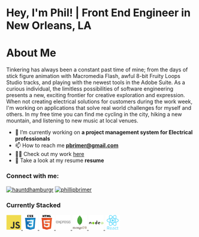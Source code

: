# Hey, I'm Phil! | Front End Engineer in New Orleans, LA

# About Me

Tinkering has always been a constant past time of mine; from the days of stick figure animation with Macromedia Flash, awful 8-bit Fruity Loops Studio tracks, and playing with the newest tools in the Adobe Suite.  As a curious individual, the limitless possibilities of software engineering presents a new, exciting frontier for creative exploration and expression.  When not creating electrical solutions for customers during the work week, I'm working on applications that solve real world challenges for myself and others.  In my free time you can find me cycling in the city, hiking a new mountain, and listening to new music at local venues.
 
- 🔭 I’m currently working on **a project management system for Electrical professionals**
- 📫 How to reach me **pbrimer@gmail.com**
- 👨‍💻 Check out my work <a href="https://phillipbrimer.netlify.app/">here</a>
- 📄 Take a look at my resume **resume**

<h3 align="left">Connect with me:</h3>
<p align="left">
<a href="https://twitter.com/hauntdhamburgr" target="blank"><img align="center" src="https://raw.githubusercontent.com/rahuldkjain/github-profile-readme-generator/master/src/images/icons/Social/twitter.svg" alt="hauntdhamburgr" height="30" width="40" /></a>
<a href="https://linkedin.com/in/phillipbrimer" target="blank"><img align="center" src="https://raw.githubusercontent.com/rahuldkjain/github-profile-readme-generator/master/src/images/icons/Social/linked-in-alt.svg" alt="phillipbrimer" height="30" width="40" /></a>
</p>
 
### Currently Stacked
<p align="left"> 
  <a href="https://developer.mozilla.org/en-US/docs/Web/JavaScript" target="_blank" rel="noreferrer"> <img src="https://raw.githubusercontent.com/devicons/devicon/master/icons/javascript/javascript-original.svg" alt="javascript" width="40" height="40"/> </a>
  <a href="https://www.w3schools.com/css/" target="_blank" rel="noreferrer"> <img src="https://raw.githubusercontent.com/devicons/devicon/master/icons/css3/css3-original-wordmark.svg" alt="css3" width="40" height="40"/> </a> 
  <a href="https://www.w3.org/html/" target="_blank" rel="noreferrer"> <img src="https://raw.githubusercontent.com/devicons/devicon/master/icons/html5/html5-original-wordmark.svg" alt="html5" width="40" height="40"/> </a> 
  <a href="https://expressjs.com" target="_blank" rel="noreferrer"> <img src="https://raw.githubusercontent.com/devicons/devicon/master/icons/express/express-original-wordmark.svg" alt="express" width="40" height="40"/> </a> 
  <a href="https://www.mongodb.com/" target="_blank" rel="noreferrer"> <img src="https://raw.githubusercontent.com/devicons/devicon/master/icons/mongodb/mongodb-original-wordmark.svg" alt="mongodb" width="40" height="40"/> </a> <a href="https://nodejs.org" target="_blank" rel="noreferrer"> <img src="https://raw.githubusercontent.com/devicons/devicon/master/icons/nodejs/nodejs-original-wordmark.svg" alt="nodejs" width="40" height="40"/> </a>
  <a href="https://reactjs.org/" target="_blank" rel="noreferrer"> <img src="https://raw.githubusercontent.com/devicons/devicon/master/icons/react/react-original-wordmark.svg" alt="react" width="40" height="40"/> </a> 
</p>
